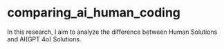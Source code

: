 # comparing_ai_human_coding
In this research, I aim to analyze the difference between Human Solutions and AI(GPT 4o) Solutions.
